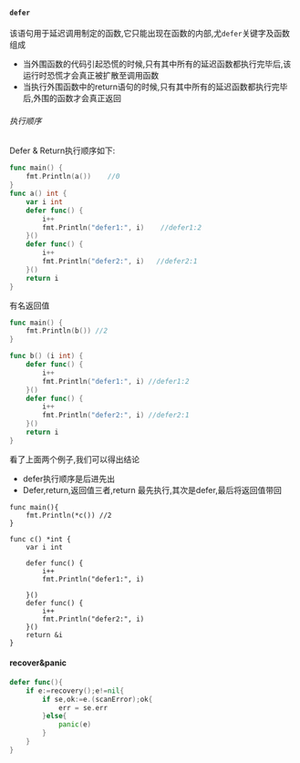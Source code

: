 #### `defer`

该语句用于延迟调用制定的函数,它只能出现在函数的内部,尤`defer`关键字及函数组成

* 当外围函数的代码引起恐慌的时候,只有其中所有的延迟函数都执行完毕后,该运行时恐慌才会真正被扩散至调用函数
* 当执行外围函数中的return语句的时候,只有其中所有的延迟函数都执行完毕后,外围的函数才会真正返回



###### 执行顺序

Defer & Return执行顺序如下:

```Go
func main() {
	fmt.Println(a())    //0
}
func a() int {
	var i int
	defer func() {
		i++
		fmt.Println("defer1:", i)    //defer1:2
	}()
	defer func() {
		i++
		fmt.Println("defer2:", i)   //defer2:1
	}()
	return i
}

```



有名返回值

```Go
func main() {
	fmt.Println(b()) //2
}

func b() (i int) {
	defer func() {
		i++
		fmt.Println("defer1:", i) //defer1:2
	}()
	defer func() {
		i++
		fmt.Println("defer2:", i) //defer2:1
	}()
	return i
}
```



看了上面两个例子,我们可以得出结论

* defer执行顺序是后进先出
* Defer,return,返回值三者,return 最先执行,其次是defer,最后将返回值带回

```
func main(){
    fmt.Println(*c()) //2
}

func c() *int {
	var i int

	defer func() {
		i++
		fmt.Println("defer1:", i)

	}()
	defer func() {
		i++
		fmt.Println("defer2:", i)
	}()
	return &i
}
```



#### recover&panic

```go
defer func(){
    if e:=recovery();e!=nil{
        if se,ok:=e.(scanError);ok{
            err = se.err
        }else{
            panic(e)
        }
    }
}
```

